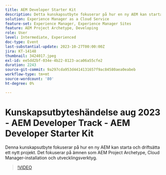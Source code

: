 ```yaml
---
title: AEM Developer Starter Kit
description: Detta kunskapsutbyte fokuserar på hur en ny AEM kan starta och driftsätta ett nytt projekt. Det fokuserar på ämnen som AEM Project Archetype, Cloud Manager-installation och utvecklingsverktyg.
solution: Experience Manager as a Cloud Service
feature-set: Experience Manager, Experience Manager Sites
feature: AEM Project Archetype, Developing
role: User
level: Intermediate, Experienced
doc-type: Event
last-substantial-update: 2023-10-27T00:00:00Z
jira: KT-14148
thumbnail: 3424017.jpeg
exl-id: ee5dd2bf-034e-4b22-8123-aca06a55cfe2
duration: 2243
source-git-commit: 9a297cda953d4414131657f9ac84580aea0eabeb
workflow-type: tm+mt
source-wordcount: '80'
ht-degree: 0%

---
```


# Kunskapsutbyteshändelse aug 2023 - AEM Developer Track - AEM Developer Starter Kit

Denna kunskapsutbyte fokuserar på hur en ny AEM kan starta och driftsätta ett nytt projekt. Det fokuserar på ämnen som AEM Project Archetype, Cloud Manager-installation och utvecklingsverktyg.

>[!VIDEO](https://video.tv.adobe.com/v/3424017/?learn=on)
